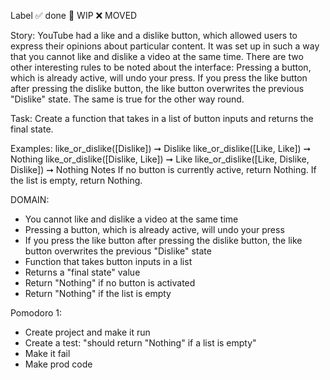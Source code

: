 Label ✅ done 🚧 WIP ❌ MOVED

Story:
YouTube had a like and a dislike button, which allowed users to express their opinions about particular content. It was set up in such a way that you cannot like and dislike a video at the same time. There are two other interesting rules to be noted about the interface: Pressing a button, which is already active, will undo your press. If you press the like button after pressing the dislike button, the like button overwrites the previous "Dislike" state. The same is true for the other way round.

Task:
Create a function that takes in a list of button inputs and returns the final state.

Examples:
like_or_dislike([Dislike]) ➞ Dislike
like_or_dislike([Like, Like]) ➞ Nothing
like_or_dislike([Dislike, Like]) ➞ Like
like_or_dislike([Like, Dislike, Dislike]) ➞ Nothing
Notes
If no button is currently active, return Nothing.
If the list is empty, return Nothing.

DOMAIN:
- You cannot like and dislike a video at the same time
- Pressing a button, which is already active, will undo your press
- If you press the like button after pressing the dislike button, the like button overwrites the previous "Dislike" state
- Function that takes button inputs in a list
- Returns a "final state" value
- Return "Nothing" if no button is activated
- Return "Nothing" if the list is empty

Pomodoro 1: 
- Create project and make it run
- Create a test: "should return "Nothing" if a list is empty"
- Make it fail
- Make prod code
